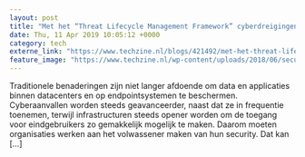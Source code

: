 ```yaml
---
layout: post
title: "Met het “Threat Lifecycle Management Framework” cyberdreigingen te lijf gaan"
date: Thu, 11 Apr 2019 10:05:12 +0000
category: tech
externe_link: "https://www.techzine.nl/blogs/421492/met-het-threat-lifecycle-management-framework-cyberdreigingen-te-lijf-gaan.html"
feature_image: "https://www.techzine.nl/wp-content/uploads/2018/06/security-265130_1920.jpg"
---
```


Traditionele benaderingen zijn niet langer afdoende om data en applicaties binnen datacenters en op endpointsystemen te beschermen. Cyberaanvallen worden steeds geavanceerder, naast dat ze in frequentie toenemen, terwijl infrastructuren steeds opener worden om de toegang voor eindgebruikers zo gemakkelijk mogelijk te maken. Daarom moeten organisaties werken aan het volwassener maken van hun security. Dat kan [&#8230;]
